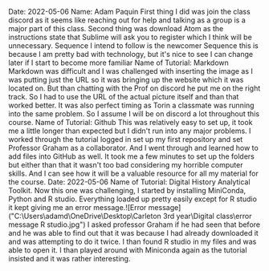 Date: 2022-05-06
Name: Adam Paquin
First thing I did was join the class discord as it seems like reaching out for help and talking as a group is a major part of this class.
Second thing was download Atom as the instructions state that Sublime will ask you to register which I think will be unnecessary.
Sequence I intend to follow is the newcomer Sequence this is because I am pretty bad with technology, but it's nice to see I can change later if I start to become more familiar
Name of Tutorial: Markdown
 Markdown was difficult and I was challenged with inserting the image as I was putting just the URL so it was bringing up the website which it was located on. But than chatting with the Prof on discord he put me on the right track. So I had to use the URL of the actual picture itself and than that worked better. It was also perfect timing as Torin a classmate was running into the same problem. So I assume I will be on discord a lot throughout this course.
Name of Tutorial: Github
This was relatively easy to set up, it took me a little longer than expected but I didn't run into any major problems. I worked through the tutorial logged in set up my first repository and set Professor Graham as a collaborator. And I went through and learned how to add files into GitHub as well. It took me a few minutes to set up the folders but either than that it wasn't too bad considering my horrible computer skills. And I can see how it will be a valuable resource for all my material for the course.
Date: 2022-05-06
Name of Tutorial: Digital History Analytical Toolkit.
Now this one was challenging, I started by installing MiniConda, Python and R studio. Everything loaded up pretty easily except for R studio it kept giving me an error message.![Error message]("C:\Users\adamd\OneDrive\Desktop\Carleton 3rd year\Digital class\error message R studio.jpg")
I asked professor Graham if he had seen that before and he was able to find out that it was because I had already downloaded it and was attempting to do it twice. I than found R studio in my files and was able to open it. I than played around with Miniconda again as the tutorial insisted and it was rather interesting.
